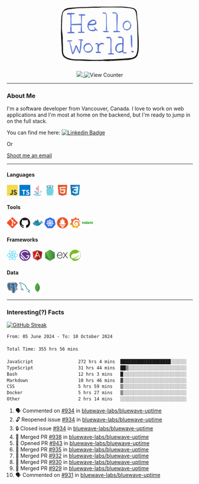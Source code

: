 <div align="center">
    <img src="./img/hello_world.webp" height="200px" width="">
    <div>
        <a href="https://www.linkedin.com/in/ajhollid">
            <img src="https://img.shields.io/badge/LinkedIn-blue"/>
        </a>
        <img src="https://komarev.com/ghpvc/?username=ajhollid&color=yellow" alt="View Counter">
    </div>
</div>

---

### About Me

I'm a software developer from Vancouver, Canada. I love to work on web applications and I'm most at home on the backend, but I'm ready to jump in on the full stack.

You can find me here: [![Linkedin Badge](https://img.shields.io/badge/-ajhollid-blue?style=flat&logo=Linkedin&logoColor=white)](https://www.linkedin.com/in/ajhollid)

Or

[Shoot me an email](mailto:ajhollid@gmail.com)

---

#### Languages

<div>
    <img src="./img/devicons/javascript-original.svg" width=30 height=30 alt="JavaScript">
    <img src="/img/devicons/typescript-original.svg" width=30 height=30 alt="TypeScript">
    <img src="./img/devicons/java-original.svg" width=30 height=30 alt="Java">
    <img src="./img/devicons/go-original.svg" width=30 height=30 alt="Golang">
    <img src="./img/devicons/html5-original.svg" width=30 height=30 alt="HTML 5">
    <img src="./img/devicons/css3-original.svg" width=30 height=30 alt="CSS 3">
</div>

#### Tools

<div>
    <img src="./img/devicons/git-original.svg" width=30 height=30 alt="Git">
    <img src="./img/devicons/github-original.svg" width=30 height=30 alt="Github">
    <img src="./img/devicons/docker-original.svg" width=30 
    height=30 alt="Docker">
    <img src="./img/devicons/kubernetes-original.svg" width=30 height=30 alt="K8">
    <img src="./img/devicons/prometheus-original.svg" width=30 height=30 alt="Prometheus">
    <img src="./img/devicons/grafana-original.svg" width=30 height=30 alt="Grafana">
    <img src="./img/devicons/nginx-original.svg" width=30 height=30 alt="Nginx">
</div>

#### Frameworks

<div>
    <img src="./img/devicons/react-original.svg" width=30 height=30 alt="React">
    <img src="./img/devicons/gatsby-original.svg" width=30 height=30 alt="Gatsby">
    <img src="./img/devicons/angularjs-original.svg" width=30 height=30 alt="AngularJS">
    <img src="./img/devicons/nodejs-original.svg" width=30 height=30 alt="NodeJS">
    <img src="./img/devicons/express-original.svg" width=30 height=30 alt="Express">
    <img src="./img/devicons/spring-original.svg" width=30 height=30 alt="Spring">
</div>

#### Data

<div>
    <img src="./img/devicons/postgresql-original.svg" width=30 height=30 alt="Postgresql">
    <img src="./img/devicons/mysql-original.svg" width=30 height=30 alt="Mysql">
    <img src="./img/devicons/mongodb-original.svg" width=30 height=30 alt="MongoDB">
</div>

---

### Interesting(?) Facts

[![GitHub Streak](http://github-readme-streak-stats.herokuapp.com?user=ajhollid)](https://git.io/streak-stats)

 <!--START_SECTION:waka-->

```txt
From: 05 June 2024 - To: 10 October 2024

Total Time: 355 hrs 56 mins

JavaScript                 272 hrs 4 mins  ███████████████████░░░░░░   75.96 %
TypeScript                 31 hrs 44 mins  ██▒░░░░░░░░░░░░░░░░░░░░░░   08.86 %
Bash                       12 hrs 3 mins   █░░░░░░░░░░░░░░░░░░░░░░░░   03.37 %
Markdown                   10 hrs 46 mins  ▓░░░░░░░░░░░░░░░░░░░░░░░░   03.01 %
CSS                        5 hrs 59 mins   ▒░░░░░░░░░░░░░░░░░░░░░░░░   01.67 %
Docker                     5 hrs 27 mins   ▒░░░░░░░░░░░░░░░░░░░░░░░░   01.53 %
Other                      2 hrs 14 mins   ░░░░░░░░░░░░░░░░░░░░░░░░░   00.62 %
```

<!--END_SECTION:waka-->


<!--START_SECTION:activity-->
1. 🗣 Commented on [#934](https://github.com/bluewave-labs/bluewave-uptime/issues/934#issuecomment-2408409847) in [bluewave-labs/bluewave-uptime](https://github.com/bluewave-labs/bluewave-uptime)
2. 🔓 Reopened issue [#934](https://github.com/bluewave-labs/bluewave-uptime/issues/934) in [bluewave-labs/bluewave-uptime](https://github.com/bluewave-labs/bluewave-uptime)
3. 🔒 Closed issue [#934](https://github.com/bluewave-labs/bluewave-uptime/issues/934) in [bluewave-labs/bluewave-uptime](https://github.com/bluewave-labs/bluewave-uptime)
4. 🎉 Merged PR [#938](https://github.com/bluewave-labs/bluewave-uptime/pull/938) in [bluewave-labs/bluewave-uptime](https://github.com/bluewave-labs/bluewave-uptime)
5. 💪 Opened PR [#943](https://github.com/bluewave-labs/bluewave-uptime/pull/943) in [bluewave-labs/bluewave-uptime](https://github.com/bluewave-labs/bluewave-uptime)
6. 🎉 Merged PR [#935](https://github.com/bluewave-labs/bluewave-uptime/pull/935) in [bluewave-labs/bluewave-uptime](https://github.com/bluewave-labs/bluewave-uptime)
7. 🎉 Merged PR [#932](https://github.com/bluewave-labs/bluewave-uptime/pull/932) in [bluewave-labs/bluewave-uptime](https://github.com/bluewave-labs/bluewave-uptime)
8. 🎉 Merged PR [#930](https://github.com/bluewave-labs/bluewave-uptime/pull/930) in [bluewave-labs/bluewave-uptime](https://github.com/bluewave-labs/bluewave-uptime)
9. 🎉 Merged PR [#929](https://github.com/bluewave-labs/bluewave-uptime/pull/929) in [bluewave-labs/bluewave-uptime](https://github.com/bluewave-labs/bluewave-uptime)
10. 🗣 Commented on [#931](https://github.com/bluewave-labs/bluewave-uptime/issues/931#issuecomment-2407118070) in [bluewave-labs/bluewave-uptime](https://github.com/bluewave-labs/bluewave-uptime)
<!--END_SECTION:activity-->
